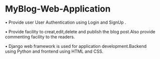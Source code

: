 # MyBlog-Web-Application
• Provide user User Authentication using Login and SignUp . 

• Provide facility to creat,edit,delete and publish the blog post.Also provide commenting facility to the readers.

• Django web framework is used for application development.Backend using Python and frontend using HTML and CSS.
